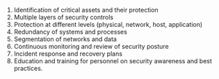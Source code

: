 1. Identification of critical assets and their protection
2. Multiple layers of security controls
3. Protection at different levels (physical, network, host, application)
4. Redundancy of systems and processes
5. Segmentation of networks and data
6. Continuous monitoring and review of security posture
7. Incident response and recovery plans
8. Education and training for personnel on security awareness and best practices.
